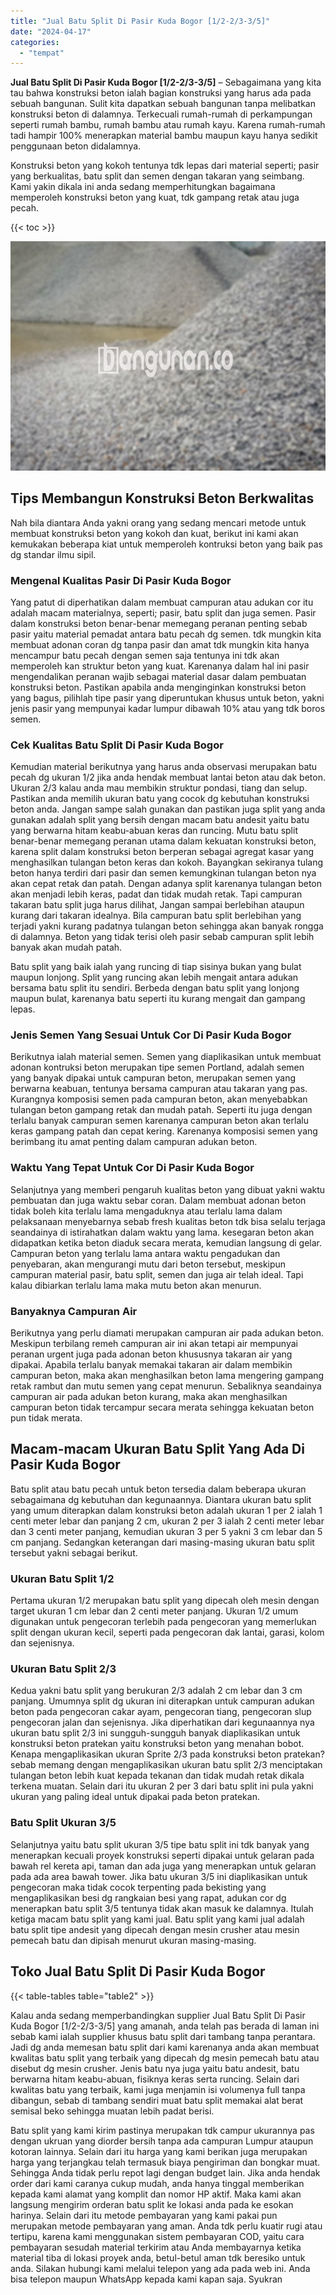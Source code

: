 ```yaml
---
title: "Jual Batu Split Di Pasir Kuda Bogor [1/2-2/3-3/5]"
date: "2024-04-17"
categories: 
  - "tempat"
---
```


**Jual Batu Split Di Pasir Kuda Bogor \[1/2-2/3-3/5\]** – Sebagaimana yang kita tau bahwa konstruksi beton ialah bagian konstruksi yang harus ada pada sebuah bangunan. Sulit kita dapatkan sebuah bangunan tanpa melibatkan konstruksi beton di dalamnya. Terkecuali rumah-rumah di perkampungan seperti rumah bambu, rumah bambu atau rumah kayu. Karena rumah-rumah tadi hampir 100% menerapkan material bambu maupun kayu hanya sedikit penggunaan beton didalamnya.

Konstruksi beton yang kokoh tentunya tdk lepas dari material seperti; pasir yang berkualitas, batu split dan semen dengan takaran yang seimbang. Kami yakin dikala ini anda sedang memperhitungkan bagaimana memperoleh konstruksi beton yang kuat, tdk gampang retak atau juga pecah.

{{< toc >}}

![Jual Batu Split Di Pasir Kuda Bogor [1/2-2/3-3/5]](/images/jual-batu-split-34.png)

## Tips Membangun Konstruksi Beton Berkwalitas

Nah bila diantara Anda yakni orang yang sedang mencari metode untuk membuat konstruksi beton yang kokoh dan kuat, berikut ini kami akan kemukakan beberapa kiat untuk memperoleh kontruksi beton yang baik pas dg standar ilmu sipil.

### Mengenal Kualitas Pasir Di Pasir Kuda Bogor

Yang patut di diperhatikan dalam membuat campuran atau adukan cor itu adalah macam materialnya, seperti; pasir, batu split dan juga semen. Pasir dalam konstruksi beton benar-benar memegang peranan penting sebab pasir yaitu material pemadat antara batu pecah dg semen. tdk mungkin kita membuat adonan coran dg tanpa pasir dan amat tdk mungkin kita hanya mencampur batu pecah dengan semen saja tentunya ini tdk akan memperoleh kan struktur beton yang kuat. Karenanya dalam hal ini pasir mengendalikan peranan wajib sebagai material dasar dalam pembuatan konstruksi beton. Pastikan apabila anda menginginkan konstruksi beton yang bagus, pilihlah tipe pasir yang diperuntukan khusus untuk beton, yakni jenis pasir yang mempunyai kadar lumpur dibawah 10% atau yang tdk boros semen.

### Cek Kualitas Batu Split Di Pasir Kuda Bogor

Kemudian material berikutnya yang harus anda observasi merupakan batu pecah dg ukuran 1/2 jika anda hendak membuat lantai beton atau dak beton. Ukuran 2/3 kalau anda mau membikin struktur pondasi, tiang dan selup. Pastikan anda memilih ukuran batu yang cocok dg kebutuhan konstruksi beton anda. Jangan sampe salah gunakan dan pastikan juga split yang anda gunakan adalah split yang bersih dengan macam batu andesit yaitu batu yang berwarna hitam keabu-abuan keras dan runcing. Mutu batu split benar-benar memegang peranan utama dalam kekuatan konstruksi beton, karena split dalam konstruksi beton berperan sebagai agregat kasar yang menghasilkan tulangan beton keras dan kokoh. Bayangkan sekiranya tulang beton hanya terdiri dari pasir dan semen kemungkinan tulangan beton nya akan cepat retak dan patah. Dengan adanya split karenanya tulangan beton akan menjadi lebih keras, padat dan tidak mudah retak. Tapi campuran takaran batu split juga harus dilihat, Jangan sampai berlebihan ataupun kurang dari takaran idealnya. Bila campuran batu split berlebihan yang terjadi yakni kurang padatnya tulangan beton sehingga akan banyak rongga di dalamnya. Beton yang tidak terisi oleh pasir sebab campuran split lebih banyak akan mudah patah.

Batu split yang baik ialah yang runcing di tiap sisinya bukan yang bulat maupun lonjong. Split yang runcing akan lebih mengait antara adukan bersama batu split itu sendiri. Berbeda dengan batu split yang lonjong maupun bulat, karenanya batu seperti itu kurang mengait dan gampang lepas.

### Jenis Semen Yang Sesuai Untuk Cor Di Pasir Kuda Bogor

Berikutnya ialah material semen. Semen yang diaplikasikan untuk membuat adonan kontruksi beton merupakan tipe semen Portland, adalah semen yang banyak dipakai untuk campuran beton, merupakan semen yang berwarna keabuan, tentunya bersama campuran atau takaran yang pas. Kurangnya komposisi semen pada campuran beton, akan menyebabkan tulangan beton gampang retak dan mudah patah. Seperti itu juga dengan terlalu banyak campuran semen karenanya campuran beton akan terlalu keras gampang patah dan cepat kering. Karenanya komposisi semen yang berimbang itu amat penting dalam campuran adukan beton.

### Waktu Yang Tepat Untuk Cor Di Pasir Kuda Bogor

Selanjutnya yang memberi pengaruh kualitas beton yang dibuat yakni waktu pembuatan dan juga waktu sebar coran. Dalam membuat adonan beton tidak boleh kita terlalu lama mengaduknya atau terlalu lama dalam pelaksanaan menyebarnya sebab fresh kualitas beton tdk bisa selalu terjaga seandainya di istirahatkan dalam waktu yang lama. kesegaran beton akan didapatkan ketika beton diaduk secara merata, kemudian langsung di gelar. Campuran beton yang terlalu lama antara waktu pengadukan dan penyebaran, akan mengurangi mutu dari beton tersebut, meskipun campuran material pasir, batu split, semen dan juga air telah ideal. Tapi kalau dibiarkan terlalu lama maka mutu beton akan menurun.

### Banyaknya Campuran Air

Berikutnya yang perlu diamati merupakan campuran air pada adukan beton. Meskipun terbilang remeh campuran air ini akan tetapi air mempunyai peranan urgent juga pada adonan beton khususnya takaran air yang dipakai. Apabila terlalu banyak memakai takaran air dalam membikin campuran beton, maka akan menghasilkan beton lama mengering gampang retak rambut dan mutu semen yang cepat menurun. Sebaliknya seandainya campuran air pada adukan beton kurang, maka akan menghasilkan campuran beton tidak tercampur secara merata sehingga kekuatan beton pun tidak merata.

## Macam-macam Ukuran Batu Split Yang Ada Di Pasir Kuda Bogor

Batu split atau batu pecah untuk beton tersedia dalam beberapa ukuran sebagaimana dg kebutuhan dan kegunaannya. Diantara ukuran batu split yang umum diterapkan dalam konstruksi beton adalah ukuran 1 per 2 ialah 1 centi meter lebar dan panjang 2 cm, ukuran 2 per 3 ialah 2 centi meter lebar dan 3 centi meter panjang, kemudian ukuran 3 per 5 yakni 3 cm lebar dan 5 cm panjang. Sedangkan keterangan dari masing-masing ukuran batu split tersebut yakni sebagai berikut.

### Ukuran Batu Split 1/2

Pertama ukuran 1/2 merupakan batu split yang dipecah oleh mesin dengan target ukuran 1 cm lebar dan 2 centi meter panjang. Ukuran 1/2 umum digunakan untuk pengecoran terlebih pada pengecoran yang memerlukan split dengan ukuran kecil, seperti pada pengecoran dak lantai, garasi, kolom dan sejenisnya.

### Ukuran Batu Split 2/3

Kedua yakni batu split yang berukuran 2/3 adalah 2 cm lebar dan 3 cm panjang. Umumnya split dg ukuran ini diterapkan untuk campuran adukan beton pada pengecoran cakar ayam, pengecoran tiang, pengecoran slup pengecoran jalan dan sejenisnya. Jika diperhatikan dari kegunaannya nya ukuran batu split 2/3 ini sungguh-sungguh banyak diaplikasikan untuk konstruksi beton pratekan yaitu konstruksi beton yang menahan bobot. Kenapa mengaplikasikan ukuran Sprite 2/3 pada konstruksi beton pratekan? sebab memang dengan mengaplikasikan ukuran batu split 2/3 menciptakan tulangan beton lebih kuat kepada tekanan dan tidak mudah retak dikala terkena muatan. Selain dari itu ukuran 2 per 3 dari batu split ini pula yakni ukuran yang paling ideal untuk dipakai pada beton pratekan.

### Batu Split Ukuran 3/5

Selanjutnya yaitu batu split ukuran 3/5 tipe batu split ini tdk banyak yang menerapkan kecuali proyek konstruksi seperti dipakai untuk gelaran pada bawah rel kereta api, taman dan ada juga yang menerapkan untuk gelaran pada ada area bawah tower. Jika batu ukuran 3/5 ini diaplikasikan untuk pengecoran maka tidak cocok terpenting pada bekisting yang mengaplikasikan besi dg rangkaian besi yang rapat, adukan cor dg menerapkan batu split 3/5 tentunya tidak akan masuk ke dalamnya. Itulah ketiga macam batu split yang kami jual. Batu split yang kami jual adalah batu split tipe andesit yang dipecah dengan mesin crusher atau mesin pemecah batu dan dipisah menurut ukuran masing-masing.

## Toko Jual Batu Split Di Pasir Kuda Bogor

{{< table-tables table="table2" >}}

Kalau anda sedang memperbandingkan supplier Jual Batu Split Di Pasir Kuda Bogor \[1/2-2/3-3/5\] yang amanah, anda telah pas berada di laman ini sebab kami ialah supplier khusus batu split dari tambang tanpa perantara. Jadi dg anda memesan batu split dari kami karenanya anda akan membuat kwalitas batu split yang terbaik yang dipecah dg mesin pemecah batu atau disebut dg mesin crusher. Jenis batu nya juga yaitu batu andesit, batu berwarna hitam keabu-abuan, fisiknya keras serta runcing. Selain dari kwalitas batu yang terbaik, kami juga menjamin isi volumenya full tanpa dibangun, sebab di tambang sendiri muat batu split memakai alat berat semisal beko sehingga muatan lebih padat berisi.

Batu split yang kami kirim pastinya merupakan tdk campur ukurannya pas dengan ukruan yang diorder bersih tanpa ada campuran Lumpur ataupun kotoran lainnya. Selain dari itu harga yang kami berikan juga merupakan harga yang terjangkau telah termasuk biaya pengiriman dan bongkar muat. Sehingga Anda tidak perlu repot lagi dengan budget lain. Jika anda hendak order dari kami caranya cukup mudah, anda hanya tinggal memberikan kepada kami alamat yang komplit dan nomor HP aktif. Maka kami akan langsung mengirim orderan batu split ke lokasi anda pada ke esokan harinya. Selain dari itu metode pembayaran yang kami pakai pun merupakan metode pembayaran yang aman. Anda tdk perlu kuatir rugi atau tertipu, karena kami menggunakan sistem pembayaran COD, yaitu cara pembayaran sesudah material terkirim atau Anda membayarnya ketika material tiba di lokasi proyek anda, betul-betul aman tdk beresiko untuk anda. Silakan hubungi kami melalui telepon yang ada pada web ini. Anda bisa telepon maupun WhatsApp kepada kami kapan saja. Syukran
